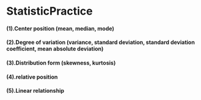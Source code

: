 # StatisticPractice
  #### (1).Center position (mean, median, mode)
  #### (2).Degree of variation (variance, standard deviation, standard deviation coefficient, mean absolute deviation)
  #### (3).Distribution form (skewness, kurtosis)
  #### (4).relative position
  #### (5).Linear relationship
